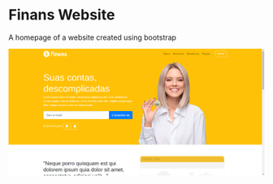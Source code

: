 # Finans Website

A homepage of a website created using bootstrap

![img-site](Finans/img/ImagemSite.png)
